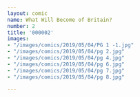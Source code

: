 ```yaml
---
layout: comic
name: What Will Become of Britain?
number: 2
title: '000002'
images:
- "/images/comics/2019/05/04/PG 1 -1.jpg"
- "/images/comics/2019/05/04/pg 2.jpg"
- "/images/comics/2019/05/04/pg 4.jpg"
- "/images/comics/2019/05/04/pg 6.jpg"
- "/images/comics/2019/05/04/pg 7.jpg"
- "/images/comics/2019/05/04/pg 8.jpg"

---
```

